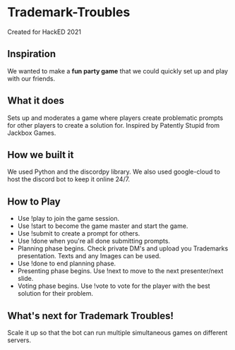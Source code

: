 # Trademark-Troubles

Created for HackED 2021

## Inspiration
We wanted to make a **fun party game** that we could quickly set up and play with our friends.

## What it does
Sets up and moderates a game where players create problematic prompts for other players to create a solution for. Inspired by Patently Stupid from Jackbox Games.

## How we built it
We used Python and the discordpy library. We also used google-cloud to host the discord bot to keep it online 24/7.

## How to Play
 - Use !play to join the game session.
 - Use !start to become the game master and start the game.
 - Use !submit <prompt> to create a prompt for others.
 - Use !done when you're all done submitting prompts.
 - Planning phase begins. Check private DM's and upload you Trademarks presentation. Texts and any Images can be used.
 - Use !done to end planning phase.
 - Presenting phase begins. Use !next to move to the next presenter/next slide.
 - Voting phase begins. Use !vote <num> to vote for the player with the best solution for their problem.

## What's next for Trademark Troubles!
Scale it up so that the bot can run multiple simultaneous games on different servers.
